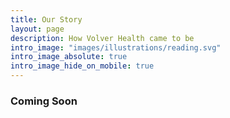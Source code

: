 ```yaml
---
title: Our Story
layout: page
description: How Volver Health came to be
intro_image: "images/illustrations/reading.svg"
intro_image_absolute: true
intro_image_hide_on_mobile: true
---
```


### Coming Soon